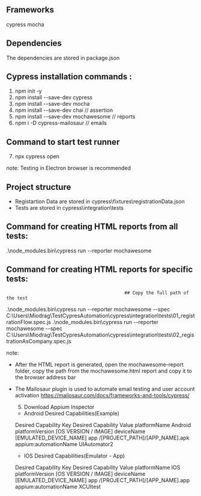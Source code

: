 ## Frameworks

cypress
mocha

## Dependencies 
The dependencies are stored in package.json

## Cypress installation commands :

1. npm init -y
2. npm install --save-dev cypress
3. npm install --save-dev mocha
4. npm install --save-dev chai          // assertion
5. npm install --save-dev mochawesome   // reports   
6. npm i -D cypress-mailosaur           // emails

## Command to start test runner

7. npx cypress open 

note:
Testing in Electron browser is recommended 

## Project structure 

* Registartion Data are stored in cypress\fixtures\registrationData.json
* Tests are stored in cypress\integration\tests

## Command for creating HTML reports from all tests:

.\node_modules\.bin\cypress run --reporter mochawesome

## Command for creating HTML reports for specific tests:

                                                ## Copy the full path of the test
.\node_modules\.bin\cypress run --reporter mochawesome --spec C:\Users\Miodrag\TestCypresAutomation\cypress\integration\tests\01_registrationFlow.spec.js
.\node_modules\.bin\cypress run --reporter mochawesome --spec C:\Users\Miodrag\TestCypresAutomation\cypress\integration\tests\02_registrationAsCompany.spec.js


note:

- After the HTML report is generated, open the mochawesome-report folder, copy the path from the mochawesome.html report and copy it to the browser address bar

- The Mailosaur plugin is used to automate email testing and user account activation
  https://mailosaur.com/docs/frameworks-and-tools/cypress/
  
   5. Download Appium Inspector

    * Android Desired Capabilities(Example)

    Desired Capability Key  Desired Capability Value
        platformName	           Android
       platformVersion	      [OS VERSION / IMAGE]
         deviceName	         [EMULATED_DEVICE_NAME]
            app	           /[PROJECT_PATH]/[APP_NAME].apk
   appium:automationName	      UIAutomator2

   *  IOS Desired Capabilities(Emulator - App)

   Desired Capability Key	Desired Capability Value
        platformName	             IOS
       platformVersion	     [OS VERSION / IMAGE]
         deviceName	        [EMULATED_DEVICE_NAME]
            app	        /[PROJECT_PATH]/[APP_NAME].app
     appium:automationName	       XCUItest
  
